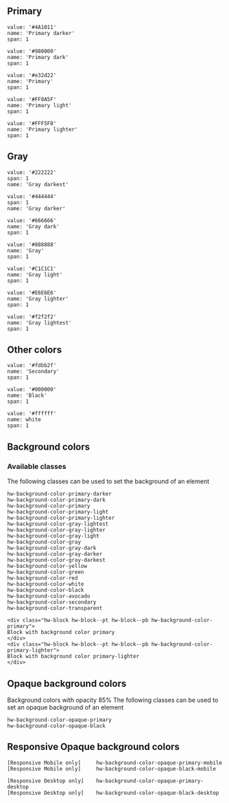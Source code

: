 ## Primary

```color
value: '#4A1011'
name: 'Primary darker'
span: 1
```

```color
value: '#980000'
name: 'Primary dark'
span: 1
```

```color
value: '#e32d22'
name: 'Primary'
span: 1
```

```color
value: '#FF8A5F'
name: 'Primary light'
span: 1
```

```color
value: '#FFF5F0'
name: 'Primary lighter'
span: 1
```

## Gray

```color
value: '#222222'
span: 1
name: 'Gray darkest'
```

```color
value: '#444444'
span: 1
name: 'Gray darker'
```

```color
value: '#666666'
name: 'Gray dark'
span: 1
```

```color
value: '#888888'
name: 'Gray'
span: 1
```

```color
value: '#C1C1C1'
name: 'Gray light'
span: 1
```

```color
value: '#E6E6E6'
name: 'Gray lighter'
span: 1
```

```color
value: '#f2f2f2'
name: 'Gray lightest'
span: 1
```

## Other colors

```color
value: '#fdbb2f'
name: 'Secondary'
span: 1
```

```color
value: '#000000'
name: 'Black'
span: 1
```

```color
value: '#ffffff'
name: white
span: 1
```

## Background colors
### Available classes
The following classes can be used to set the background of an element
```code
hw-background-color-primary-darker                     
hw-background-color-primary-dark
hw-background-color-primary
hw-background-color-primary-light
hw-background-color-primary-lighter
hw-background-color-gray-lightest
hw-background-color-gray-lighter
hw-background-color-gray-light
hw-background-color-gray
hw-background-color-gray-dark
hw-background-color-gray-darker
hw-background-color-gray-darkest
hw-background-color-yellow
hw-background-color-green
hw-background-color-red
hw-background-color-white
hw-background-color-black
hw-background-color-avocado
hw-background-color-secondary
hw-background-color-transparent
```

```html|span-4
<div class="hw-block hw-block--pt hw-block--pb hw-background-color-primary">
Block with background color primary
</div>
<div class="hw-block hw-block--pt hw-block--pb hw-background-color-primary-lighter">
Block with background color primary-lighter
</div>
```

## Opaque background colors
Background colors with opacity 85%
The following classes can be used to set an opaque background of an element
```code
hw-background-color-opaque-primary
hw-background-color-opaque-black
```

## Responsive Opaque background colors
```code
[Responsive Mobile only]     hw-background-color-opaque-primary-mobile
[Responsive Mobile only]     hw-background-color-opaque-black-mobile

[Responsive Desktop only]    hw-background-color-opaque-primary-desktop
[Responsive Desktop only]    hw-background-color-opaque-black-desktop
```

